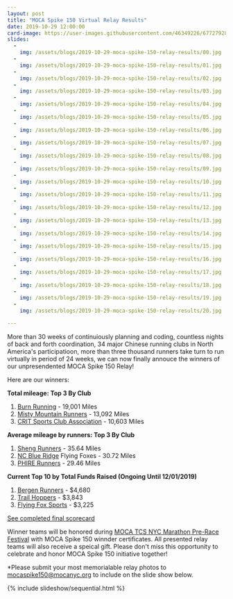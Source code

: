 ```yaml
---
layout: post
title: "MOCA Spike 150 Virtual Relay Results"
date: 2019-10-29 12:00:00
card-image: https://user-images.githubusercontent.com/46349226/67727928-abedbf00-f9c1-11e9-8b66-606fb8eb9241.jpg
slides:
  - 
    img: /assets/blogs/2019-10-29-moca-spike-150-relay-results/00.jpg
  - 
    img: /assets/blogs/2019-10-29-moca-spike-150-relay-results/01.jpg
  - 
    img: /assets/blogs/2019-10-29-moca-spike-150-relay-results/02.jpg
  - 
    img: /assets/blogs/2019-10-29-moca-spike-150-relay-results/03.jpg
  - 
    img: /assets/blogs/2019-10-29-moca-spike-150-relay-results/04.jpg
  - 
    img: /assets/blogs/2019-10-29-moca-spike-150-relay-results/05.jpg
  - 
    img: /assets/blogs/2019-10-29-moca-spike-150-relay-results/06.jpg
  - 
    img: /assets/blogs/2019-10-29-moca-spike-150-relay-results/07.jpg
  - 
    img: /assets/blogs/2019-10-29-moca-spike-150-relay-results/08.jpg
  - 
    img: /assets/blogs/2019-10-29-moca-spike-150-relay-results/09.jpg
  - 
    img: /assets/blogs/2019-10-29-moca-spike-150-relay-results/10.jpg
  - 
    img: /assets/blogs/2019-10-29-moca-spike-150-relay-results/11.jpg
  - 
    img: /assets/blogs/2019-10-29-moca-spike-150-relay-results/12.jpg
  - 
    img: /assets/blogs/2019-10-29-moca-spike-150-relay-results/13.jpg
  - 
    img: /assets/blogs/2019-10-29-moca-spike-150-relay-results/14.jpg
  - 
    img: /assets/blogs/2019-10-29-moca-spike-150-relay-results/15.jpg
  - 
    img: /assets/blogs/2019-10-29-moca-spike-150-relay-results/16.jpg
  - 
    img: /assets/blogs/2019-10-29-moca-spike-150-relay-results/17.jpg
  - 
    img: /assets/blogs/2019-10-29-moca-spike-150-relay-results/18.jpg
  - 
    img: /assets/blogs/2019-10-29-moca-spike-150-relay-results/19.jpg
  - 
    img: /assets/blogs/2019-10-29-moca-spike-150-relay-results/20.jpg

---
```




More than 30 weeks of continuiously planning and coding, countless nights of back and forth coordination, 34 major Chinese running clubs in North America's participatioon, more than three thousand runners take turn to run virtually in period of 24 weeks,  we can now finally annouce the winners of our unpresendented MOCA Spike 150 Relay!

Here are our winners:
<!--more-->

<b>Total mileage: Top 3 By Club</b>
1. <a href="/spike-relay/club/club.html#128445">Burn Running</a> - 19,001 Miles
2. <a href="/spike-relay/club/club.html#241951">Misty Mountain Runners</a> - 13,092 Miles
3. <a href="/spike-relay/club/club.html#187897">CRIT Sports Club Association</a> - 10,603 Miles

<b>Average mileage by runners: Top 3 By Club</b>
1. <a href="/spike-relay/club/club.html#175314">Sheng Runners</a> - 35.64 Miles
2. <a href="/spike-relay/club/club.html#516025">NC Blue Ridge</a> Flying Foxes - 30.72 Miles
3. <a href="/spike-relay/club/club.html#330129">PHIRE Runners</a> - 29.46 Miles

<b>Current Top 10 by Total Funds Raised (Ongoing Until 12/01/2019)</b>
1. <a href="/spike-relay/club/club.html#327007">Bergen Runners</a> - $4,680
2. <a href="/spike-relay/club/club.htmlTrail Hoppers">Trail Hoppers</a> - $3,843
3. <a href="https://flyingfoxcsc.org/">Flying Fox Sports</a> - $3,225

<a href="https://www.mocaspike150.org/spike-relay/final/">See completed final scorecard</a>

Winner teams will be honored during <a href="https://www.mocaspike150.org/events/2019-10-03-moca-pre-race-festival">MOCA TCS NYC Marathon Pre-Race Festival</a> with MOCA Spike 150 winnder certificates. All presented relay teams will also receive a speical gift. Please don't miss this opportunity to celebrate and honor MOCA Spike 150 initiative together!

*Please submit your most memorialable relay photos to <a href="mailto:mocaspike150@mocanyc.org">mocaspike150@mocanyc.org</a> to include on the slide show below.

{% include slideshow/sequential.html %}
